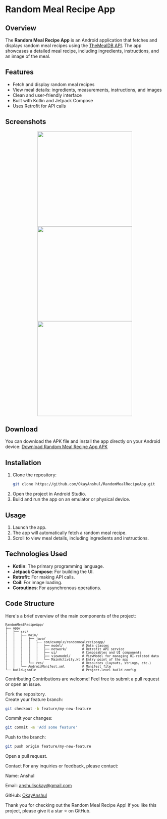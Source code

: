 # Random Meal Recipe App

## Overview
The **Random Meal Recipe App** is an Android application that fetches and displays random meal recipes using the [TheMealDB API](https://www.themealdb.com/api.php). The app showcases a detailed meal recipe, including ingredients, instructions, and an image of the meal.

## Features
- Fetch and display random meal recipes
- View meal details: ingredients, measurements, instructions, and images
- Clean and user-friendly interface
- Built with Kotlin and Jetpack Compose
- Uses Retrofit for API calls

## Screenshots
<p align="center">
  <img src="https://github.com/OkayAnshul/RandomMealRecipeApp/assets/174731765/7e594cbc-2c41-42e5-9ade-b13274933993" width="300">
  <img src="https://github.com/OkayAnshul/RandomMealRecipeApp/assets/174731765/e5659655-f750-4b80-b706-b59699a4c9b0" width="300">
  <img src="https://github.com/OkayAnshul/RandomMealRecipeApp/assets/174731765/e8b6c592-2184-4b1b-93c2-3273ccdab2ee" width="300">
</p>

## Download
You can download the APK file and install the app directly on your Android device:
[Download Random Meal Recipe App APK](https://github.com/OkayAnshul/RandomMealRecipeApp/releases/download/v1.0.0/RandomMealApp.apk.apk)


## Installation
1. Clone the repository:
    ```bash
    git clone https://github.com/OkayAnshul/RandomMealRecipeApp.git
    ```
2. Open the project in Android Studio.
3. Build and run the app on an emulator or physical device.

## Usage
1. Launch the app.
2. The app will automatically fetch a random meal recipe.
3. Scroll to view meal details, including ingredients and instructions.

## Technologies Used
- **Kotlin**: The primary programming language.
- **Jetpack Compose**: For building the UI.
- **Retrofit**: For making API calls.
- **Coil**: For image loading.
- **Coroutines**: For asynchronous operations.

## Code Structure
Here's a brief overview of the main components of the project:

<div style="font-size: 0.85em;">
  
```plaintext
RandomMealRecipeApp/
├── app/
│   ├── src/
│   │   ├── main/
│   │   │   ├── java/
│   │   │   │   ├── com/example/randommealrecipeapp/
│   │   │   │   │   ├── model/          # Data classes
│   │   │   │   │   ├── network/        # Retrofit API service
│   │   │   │   │   ├── ui/             # Composables and UI components
│   │   │   │   │   ├── viewmodel/      # ViewModel for managing UI-related data
│   │   │   │   │   └── MainActivity.kt # Entry point of the app
│   │   │   └── res/                    # Resources (layouts, strings, etc.)
│   │   └── AndroidManifest.xml         # Manifest file
└── build.gradle                        # Project-level build config
 ```
</div>

Contributing
Contributions are welcome! Feel free to submit a pull request or open an issue.

Fork the repository.      
Create your feature branch:
```bash
git checkout -b feature/my-new-feature
```
Commit your changes:
```bash
git commit -m 'Add some feature'
```
Push to the branch:
```bash
git push origin feature/my-new-feature
```
Open a pull request.

Contact
For any inquiries or feedback, please contact:

Name: Anshul

Email: anshulisokay@gmail.com

GitHub: [OkayAnshul](https://github.com/OkayAnshul)

Thank you for checking out the Random Meal Recipe App! If you like this project, please give it a star ⭐️ on GitHub.
